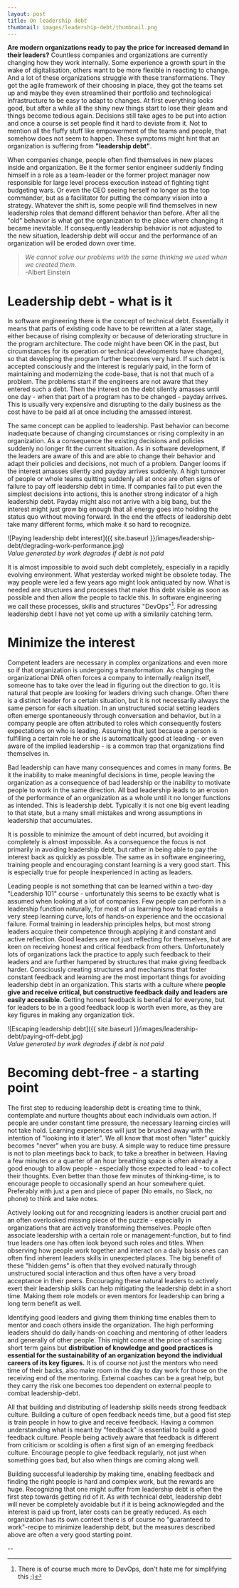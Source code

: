 ```yaml
---
layout: post
title: On leadership debt 
thumbnail: images/leadership-debt/thumbnail.png
---
```


**Are modern organizations ready to pay the price for increased demand in their leaders?** Countless companies and organizations are currently changing how they work internally. Some experience a growth spurt in the wake of digitalisation, others want to be more flexible in reacting to change. And a lot of these organizations struggle with these transformations. They got the agile framework of their choosing in place, they got the teams set up and maybe they even streamlined their portfolio and technological infrastructure to be easy to adapt to changes. At first everything looks good, but after a while all the shiny new things start to lose their gleam and things become tedious again. Decisions still take ages to be put into action and once a course is set people find it hard to deviate from it. Not to mention all the fluffy stuff like empowerment of the teams and people, that somehow does not seem to happen. These symptoms might hint that an organization is suffering from **"leadership debt"**. 

When companies change, people often find themselves in new places inside and organization. Be it the former senior engineer suddenly finding himself in a role as a team-leader or the former project manager now responsible for large level process execution instead of fighting tight budgeting wars. Or even the CEO seeing herself no longer as the top commander, but as a facilitator for putting the company vision into a strategy. Whatever the shift is, some people will find themselves in new leadership roles that demand different behavior than before. After all the "old" behavior is what got the organization to the place where changing it became inevitable. If consequently leadership behavior is not adjusted to the new situation, leadership debt will occur and the performance of an organization will be eroded down over time. 


> *We cannot solve our problems with the same thinking we used when we created them.*<br>
> 		-Albert Einstein

# Leadership debt - what is it

In software engineering there is the concept of technical debt. Essentially it means that parts of existing code have to be rewritten at a later stage, either because of rising complexity or because of deteriorating structure in the program architecture. The code might have been OK in the past, but circumstances for its operation or technical developments have changed, so that developing the program further becomes very hard. If such debt is accepted consciously and the interest is regularly paid, in the form of maintaining and modernizing the code-base, that is not that much of a problem. The problems start if the engineers are not aware that they entered such a debt. Then the interest on the debt silently amasses until one day - when that part of a program has to be changed - payday arrives. This is usually very expensive and disrupting to the daily business as the cost have to be paid all at once including the amassed interest. 

The same concept can be applied to leadership. Past behavior can become inadequate because of changing circumstances or rising complexity in an organization. As a consequence the existing decisions and policies suddenly no longer fit the current situation. As in software development, if the leaders are aware of this and are able to change their behavior and adapt their policies and decisions, not much of a problem. Danger looms if the interest amasses silently and payday arrives suddenly. A high turnover of people or whole teams quitting suddenly all at once are often signs of failure to pay off leadership debt in time. If companies fail to put even the simplest decisions into actions, this is another strong indicator of a high leadership debt. Payday might also not arrive with a big bang, but the interest might just grow big enough that all energy goes into holding the status quo without moving forward. In the end the effects of leadership debt take many different forms, which make it so hard to recognize.

![Paying leadership debt interest]({{ site.baseurl }}/images/leadership-debt/degrading-work-performance.jpg)
<br>*Value generated by work degrades if debt is not paid*


It is almost impossible to avoid such debt completely, especially in a rapidly evolving environment. What yesterday worked might be obsolete today. The way people were led a few years ago might look antiquated by now. What is needed are structures and processes that make this debt visible as soon as possible and then allow the people to tackle this. In software engineering we call these processes, skills and structures "DevOps"[^1]. For adressing leadership debt I have not yet come up with a similarily catching term. 

# Minimize the interest 

Competent leaders are necessary in complex organizations and even more so if that organization is undergoing a transformation. As changing the organizational DNA often forces a company to internally realign itself, someone has to take over the lead in figuring out the direction to go. It is natural that people are looking for leaders driving such change. Often there is a distinct leader for a certain situation, but it is not necessarily always the same person for each situation. In an unstructured social setting leaders often emerge spontaneously through conversation and behavior, but in a company people are often attributed to roles which consequently fosters expectations on who is leading. Assuming that just because a person is fulfilling a certain role he or she is automatically good at leading - or even aware of the implied leadership - is a common trap that organizations find themselves in. 

Bad leadership can have many consequences and comes in many forms. Be it the inability to make meaningful decisions in time, people leaving the organization as a consequence of bad leadership or the inability to motivate people to work in the same direction. All bad leadership leads to an erosion of the performance of an organization as a whole until it no longer functions as intended. This is leadership debt. Typically it is not one big event leading to that state, but a many small mistakes and wrong assumptions in leadership that accumulates. 

It is possible to minimize the amount of debt incurred, but avoiding it completely is almost impossible. As a consequence the focus is not primarily in avoiding leadership debt, but rather in being able to pay the interest back as quickly as possible. The same as in software engineering, training people and encouraging constant learning is a very good start. This is especially true for people inexperienced in acting as leaders. 

Leading people is not something that can be learned within a two-day "Leadership 101" course - unfortunately this seems to be exactly what is assumed when looking at a lot of companies. Few people can perform in a leadership function naturally, for most of us learning how to lead entails a very steep learning curve, lots of hands-on experience and the occasional failure. 
Formal training in leadership principles helps, but most strong leaders acquire their competence through applying it and constant and active reflection. 
Good leaders are not just reflecting for themselves, but are keen on receiving honest and critical feedback from others. Unfortunately lots of organizations lack the practice to apply such feedback to their leaders and are further hampered by structures that make giving feedback harder. Consciously creating structures and mechanisms that foster constant feedback and learning are the most important things for avoiding leadership debt in an organization. This starts with a culture where **people give and receive critical, but constructive feedback daily and leaders are easily accessible**. 
Getting honest feedback is beneficial for everyone, but for leaders to be in a good feedback loop is worth even more, as they are key figures in making any organization tick. 

![Escaping leadership debt]({{ site.baseurl }}/images/leadership-debt/paying-off-debt.jpg)
<br>*Value generated by work degrades if debt is not paid*


# Becoming debt-free - a starting point

The first step to reducing leadership debt is creating time to think, contemplate and nurture thoughts about each individuals own action. If people are under constant time pressure, the necessary learning circles will not take hold. Learning experiences will just be brushed away with the intention of "looking into it later". We all know that most often "later" quickly becomes "never" when you are busy. A simple way to reduce time pressure is not to plan meetings back to back, to take a breather in between. Having a few minutes or a quarter of an hour breathing space is often already a good enough to allow people - especially those expected to lead - to collect their thoughts. Even better than those few minutes of thinking-time, is to encourage people to occasionally spend an hour somewhere quiet. Preferably with just a pen and piece of paper (No emails, no Slack, no phone) to think and take notes. 

Actively looking out for and recognizing leaders is another crucial part and an often overlooked missing piece of the puzzle - especially in organizations that are actively transforming themselves.  People often associate leadership with a certain role or management-function, but to find true leaders one has often look beyond such roles and titles. When observing how people work together and interact on a daily basis ones can often find inherent leaders skills in unexpected places. 
The big benefit of these "hidden gems" is often that they evolved naturally through unstructured social interaction and thus often have a very broad acceptance in their peers. Encouraging these natural leaders to actively exert their leadership skills can help mitigating the leadership debt in a short time. Making them role models or even mentors for leadership can bring a long term benefit as well. 

Identifying good leaders and giving them thinking time enables them to mentor and coach others inside the organization. The high performing leaders should do daily hands-on coaching and mentoring of other leaders and generally of other people. This might come at the price of sacrificing short term gains but **distribution of knowledge and good practices is essential for the sustainability of an organization beyond the individual careers of its key figures.** 
It is of course not just the mentors who need time of their backs, also make room in the day to day work for those on the receiving end of the mentoring. External coaches can be a great help, but they carry the risk one becomes too dependent on external people to combat leadership-debt. 

All that building and distributing of leadership skills needs strong feedback culture. Building a culture of open feedback needs time, but a good fist step is train people in how to give and receive feedback. Having a common understanding what is meant by "feedback" is essential to build a good feedback culture. People being actively aware that feedback is different from criticism or scolding is often a first sign of an emerging feedback culture. Encourage people to give feedback regularly, not just when something goes bad, but also when things are coming along well. 

Building successful leadership by making time, enabling feedback and finding the right people is hard and complex work, but the rewards are huge. Recognizing that one might suffer from leadership debt is often the first step towards getting rid of it. As with technical debt, leadership debt will never be completely avoidable but if it is being acknowlegded and the interest is paid up front, later costs can be greatly reduced. As each organization has its own context there is of course no "guaranteed to work"-recipe to minimize leadership debt, but the measures described above are often a very good starting point. 


--

[^1]: There is of course much more to DevOps, don't hate me for simplifying this ;)
